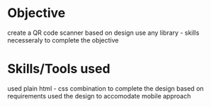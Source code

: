 # Objective

create a QR code scanner based on design
use any library - skills necesseraly to complete the objective

# Skills/Tools used

used plain html - css combination to complete the design based on requirements
used the design to accomodate mobile approach
